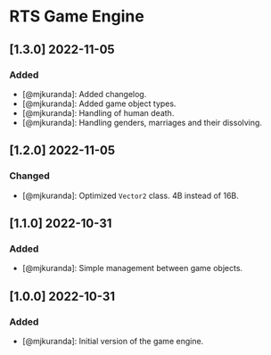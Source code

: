 # RTS Game Engine

## [1.3.0] 2022-11-05
### Added
- [@mjkuranda]: Added changelog.
- [@mjkuranda]: Added game object types.
- [@mjkuranda]: Handling of human death.
- [@mjkuranda]: Handling genders, marriages and their dissolving.

## [1.2.0] 2022-11-05
### Changed
- [@mjkuranda]: Optimized `Vector2` class. 4B instead of 16B.

## [1.1.0] 2022-10-31
### Added
- [@mjkuranda]: Simple management between game objects.

## [1.0.0] 2022-10-31
### Added
- [@mjkuranda]: Initial version of the game engine.